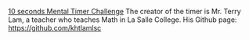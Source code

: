 [10 seconds Mental Timer Challenge](https://script.google.com/a/macros/lsc.hk/s/AKfycbywa7P1yzVcLIEldZe_FsdkuEk9tL7KWqtWzChc-4hZAW1yuT-2jrD0XQpYEx6mXu5r/exec?authuser=0)
The creator of the timer is Mr. Terry Lam, a teacher who teaches Math in La Salle College.
His Github page: https://github.com/khtlamlsc